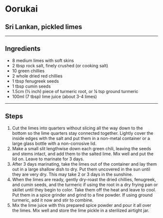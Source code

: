 # Oorukai

## Sri Lankan, pickled limes

---

## Ingredients

* 8 medium limes with soft skins
* 2 tbsp rock salt, finely crushed (or cooking salt)
* 10 green chillies
* 2 whole dried red chillies
* 1 tbsp fenugreek seeds
* 1 tbsp cumin seeds
* 1.5cm (½ inch) piece of turmeric root, or ¼ tsp ground turmeric
* 100ml (7 tbsp) lime juice (about 3-4 limes)

---

## Steps

1.  Cut the limes into quarters without slicing all the way down to the bottom so the lime quarters stay connected together. Lightly cover the inside edges with the salt and put them in a non-metal container or a large glass bottle with a non-corrosive lid.
2.  Make a small slit lengthwise down each green chili, leaving the seeds and stems intact, and add them to the salted lime. Mix well and put the lid on. Leave to marinate for 3 days.
3.  After 3 days marinating, take the limes out of the container and lay them out in a large shallow dish to dry. Put them uncovered in the sun until they are very dry. This may take 2 or 3 days in the sunshine.
4.  When the limes are ready, gently dry-roast the dried chillies, fenugreek, and cumin seeds, and the turmeric if using the root in a dry frying pan or skillet until they begin to color. Take them off the heat and leave to cool. Put them in a spice grinder and grind to a fine powder. If using ground turmeric, add it now and stir to combine.
5.  Mix the lime juice with this prepared spice powder and pour it all over the limes. Mix well and store the lime pickle in a sterilized airtight jar.
